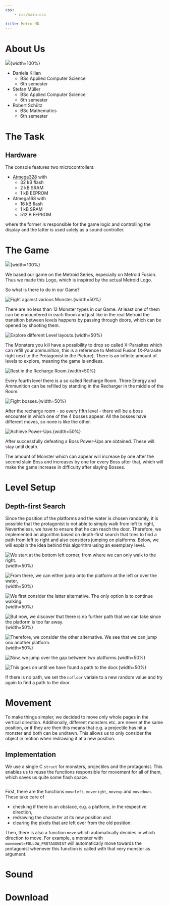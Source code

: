 ```yaml
---
css:
    - css/main.css

title: Metro HD
---
```


# About Us
![](images/wir.jpg){width=100%}

* Daniela Kilian
    - BSc Applied Computer Science
    - 6th semester
* Stefan Müller
    - BSc Applied Computer Science
    - 6th semester
* Robert Schütz
    - BSc Mathematics
    - 6th semester

# The Task

## Hardware
The console features two microcontrollers:

* [Atmega328](https://en.wikipedia.org/wiki/ATmega328) with
    - 32 kB flash
    - 2 kB SRAM
    - 1 kB EEPROM
* Atmega168 with
    - 16 kB flash
    - 1 kB SRAM
    - 512 B EEPROM

where the former is responsible for the game logic and controlling the display
and the latter is used solely as a sound controller.

# The Game
![](images/splash.png){width=100%}

We based our game on the Metroid Series, especially on Metroid Fusion.
Thus we made this Logo, which is inspired by the actual Metroid Logo.


So what is there to do in our Game?



![Fight against various Monster.](images/world2.png){width=50%}


There are no less than 12 Monster types in our Game. At least one of them can be encountered in each Room and
just like in the real Metroid the transition between levels happens by
passing through doors, which can be opened by shooting them.

![Explore different Level layouts.](images/world3.png){width=50%}


The Monsters you kill have a possibility to drop so called X-Parasites which can refill your ammunition,
this is a reference to Metroid Fusion (X-Parasite right next to the Protagonist in the Picture).
There is an infinite amount of levels to explore, meaning the game is endless.

![Rest in the Recharge Room.](images/world4.png){width=50%}


Every fourth level there is a so called Recharge Room. There Energy and Ammunition can be refilled by standing in the Recharger
in the middle of the Room.

![Fight bosses.](images/world5.png){width=50%}


After the recharge room - so every fifth level - there will be a boss encounter in which one of the 4 bosses appear.
All the bosses have different moves, so none is like the other.

![Achieve Power-Ups.](images/world6.png){width=50%}


After successfully defeating a Boss Power-Ups are obtained. These will stay until death.



The amount of Monster which can appear will increase by one after the second slain Boss and increases by one for every Boss after that,
which will make the game increase in difficulty after slaying Bosses.





# Level Setup

## Depth-first Search
Since the position of the platforms and the water is chosen randomly,
it is possible that the protagonist is not able to simply walk from left to right,
Nevertheless, we have to ensure that he can reach the door.
Therefore, we implemented an algorithm based on depth-first search
that tries to find a path from left to right and also considers jumping on platforms.
Below, we will explain the idea behind this algorithm using an exemplary level.

![We start at the bottom left corner, from where we can only walk to the right.](images/dfs1.png){width=50%}

![From there, we can either jump onto the platform at the left or over the water,](images/dfs2.png){width=50%}

![We first consider the latter alternative. The only option is to continue walking.](images/dfs3.png){width=50%}

![But now, we discover that there is no further path that we can take since the platform is too far away.](images/dfs4.png){width=50%}

![Therefore, we consider the other alternative. We see that we can jump ono another platform.](images/dfs5.png){width=50%}

![Now, we jump over the gap between two platforms.](images/dfs6.png){width=50%}

![This goes on until we have found a path to the door.](images/dfs7.png){width=50%}

If there is no path, we set the `nofloor` variale to a new random value
and try again to find a path to the door.

# Movement
To make things simpler, we decided to move only whole pages in the vertical direction.
Additionally, different monsters etc. are never at the same position,
or if they are then this means that e.g. a projectile has hit a monster and both can be undrawn.
This allows us to only consider the object in motion when redrawing it at a new position.

## Implementation
We use a single C `struct` for monsters, projectiles and the protagonist.
This enables us to reuse the functions responsible for movement for all of them,
which saves us quite some flash space.

```{.c include=../master/character.h startline=11 endline=30}
```

First, there are the functions `moveleft`, `moveright`, `moveup` and `movedown`.
These take care of

- checking if there is an obstace, e.g. a platform, in the respective direction,
- redrawing the character at its new position and
- clearing the pixels that are left over from the old position.

Then, there is also a function `move` which automatically decides in which direction to move.
For example, a monster with `movement=FOLLOW_PROTAGONIST` will automatically move towards the protagonist
whenever this function is called with that very monster as argument.

# Sound

# Download
